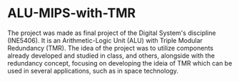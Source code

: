 # ALU-MIPS-with-TMR
The project was made as final project of the Digital System's discipline (INE5406). It is an Arithmetic-Logic Unit (ALU) with Triple Modular Redundancy (TMR). The idea of the project was to utilize components already developed and studied in class, and others, alongside with the redundancy concept, focusing on developing the ideia of TMR which can be used in several applications, such as in space technology.
